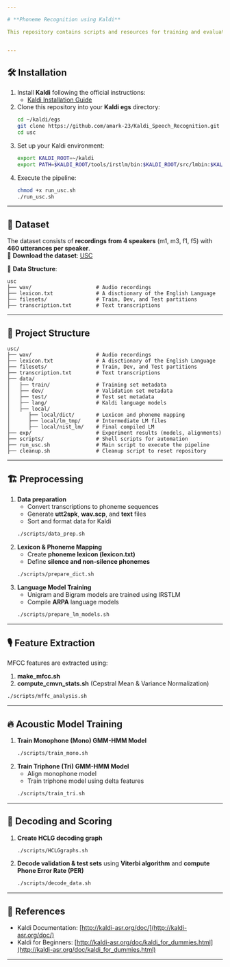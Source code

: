 ```yaml
---

# **Phoneme Recognition using Kaldi**

This repository contains scripts and resources for training and evaluating phoneme-based speech recognition models using the **Kaldi** toolkit. The project follows a step-by-step process from **data preparation** to **training monophone and triphone models**, **decoding** using the **Viterbi algorithm**, and evaluating results using **Phone Error Rate (PER)**.


---
```


## 🛠 **Installation**
1. Install **Kaldi** following the official instructions:  
   - [Kaldi Installation Guide](http://kaldi-asr.org/doc/install.html)
2. Clone this repository into your **Kaldi egs** directory:  
   ```bash
   cd ~/kaldi/egs
   git clone https://github.com/amark-23/Kaldi_Speech_Recognition.git usc
   cd usc
   ```
3. Set up your Kaldi environment:
   ```bash
   export KALDI_ROOT=~/kaldi
   export PATH=$KALDI_ROOT/tools/irstlm/bin:$KALDI_ROOT/src/lmbin:$KALDI_ROOT/src/fstbin:$KALDI_ROOT/src/gmmbin:$KALDI_ROOT/src/featbin:$KALDI_ROOT/src/latbin:$KALDI_ROOT/src/nnetbin:$KALDI_ROOT/src/nnet3bin:$KALDI_ROOT/src/sgmm2bin:$KALDI_ROOT/src/chainbin:$KALDI_ROOT/tools/openfst/bin:$PATH
   ```
 4. Execute the pipeline:
    ```bash
    chmod +x run_usc.sh
    ./run_usc.sh  
    ```
---

## 📂 **Dataset**
The dataset consists of **recordings from 4 speakers** (m1, m3, f1, f5) with **460 utterances per speaker**.  
📌 **Download the dataset**: [USC](https://drive.google.com/file/d/1_mIoioHMeC2HZtIbGs1LcL4kkIF696nB/view)  

📁 **Data Structure**:
```
usc
├── wav/                     # Audio recordings
├── lexicon.txt              # A disctionary of the English Language  
├── filesets/                # Train, Dev, and Test partitions
├── transcription.txt        # Text transcriptions
```

---

## 📌 **Project Structure**
```
usc/
├── wav/                     # Audio recordings
├── lexicon.txt              # A disctionary of the English Language  
├── filesets/                # Train, Dev, and Test partitions
├── transcription.txt        # Text transcriptions
├── data/
│   ├── train/               # Training set metadata
│   ├── dev/                 # Validation set metadata
│   ├── test/                # Test set metadata
│   ├── lang/                # Kaldi language models
│   ├── local/
│      ├── local/dict/       # Lexicon and phoneme mapping
│      ├── local/lm_tmp/     # Intermediate LM files
│      ├── local/nist_lm/    # Final compiled LM
├── exp/                     # Experiment results (models, alignments)
├── scripts/                 # Shell scripts for automation
├── run_usc.sh               # Main script to execute the pipeline
├── cleanup.sh               # Cleanup script to reset repository   
```



---

## 🏗 **Preprocessing**
1. **Data preparation**  
   - Convert transcriptions to phoneme sequences  
   - Generate **utt2spk**, **wav.scp**, and **text** files  
   - Sort and format data for Kaldi  
   ```bash
   ./scripts/data_prep.sh
   ```
2. **Lexicon & Phoneme Mapping**  
   - Create **phoneme lexicon (lexicon.txt)**  
   - Define **silence and non-silence phonemes**  
   ```bash
   ./scripts/prepare_dict.sh
   ```
3. **Language Model Training**  
   - Unigram and Bigram models are trained using IRSTLM  
   - Compile **ARPA** language models  
   ```bash
   ./scripts/prepare_lm_models.sh
   ```

---

## 🎙 **Feature Extraction**
MFCC features are extracted using:
1. **make_mfcc.sh**  
2. **compute_cmvn_stats.sh** (Cepstral Mean & Variance Normalization)  
```bash
./scripts/mffc_analysis.sh
```

---

## 🔥 **Acoustic Model Training**
1. **Train Monophone (Mono) GMM-HMM Model**  
   ```bash
   ./scripts/train_mono.sh
   ```
2. **Train Triphone (Tri) GMM-HMM Model**  
   - Align monophone model  
   - Train triphone model using delta features  
   ```bash
   ./scripts/train_tri.sh
   ```

---

## 🔎 **Decoding and Scoring**
1. **Create HCLG decoding graph**  
   ```bash
   ./scripts/HCLGgraphs.sh
   ```
2. **Decode validation & test sets** using **Viterbi algorithm** and **compute Phone Error Rate (PER)**
   ```bash
   ./scripts/decode_data.sh
   ```

---



## 📖 **References**
- Kaldi Documentation: [http://kaldi-asr.org/doc/](http://kaldi-asr.org/doc/)
- Kaldi for Beginners: [http://kaldi-asr.org/doc/kaldi_for_dummies.html](http://kaldi-asr.org/doc/kaldi_for_dummies.html)

---

